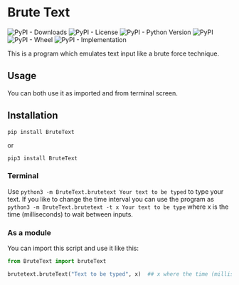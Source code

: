 # Brute Text
![PyPI - Downloads](https://img.shields.io/pypi/dm/GithubMaker) ![PyPI - License](https://img.shields.io/pypi/l/GithubMaker) ![PyPI - Python Version](https://img.shields.io/pypi/pyversions/GithubMaker) ![PyPI](https://img.shields.io/pypi/v/GithubMaker) ![PyPI - Wheel](https://img.shields.io/pypi/wheel/GithubMaker) ![PyPI - Implementation](https://img.shields.io/pypi/implementation/GithubMaker)

This is a program which emulates text input like a brute force technique.

## Usage
You can both use it as imported and from terminal screen.

## Installation
```
pip install BruteText
```

or 

```
pip3 install BruteText
```

### Terminal
Use `python3 -m BruteText.brutetext Your text to be typed` to type your text. If you like to change the time interval you can use the program as `python3 -m BruteText.brutetext -t x Your text to be type` where x is the time (milliseconds) to wait between inputs.

### As a module
You can import this script and use it like this:
```py
from BruteText import bruteText

brutetext.bruteText("Text to be typed", x)  ## x where the time (milliseconds) between inputs.
```
